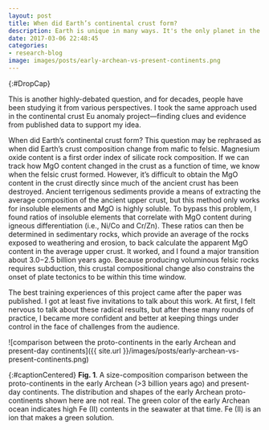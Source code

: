 ```yaml
---
layout: post
title: When did Earth’s continental crust form?
description: Earth is unique in many ways. It's the only planet in the solar system that has continents--the high standing crust that has a felsic bulk composition (rich in Si, low in Mg and Fe). When and how did the continental crust form on Earth?
date: 2017-03-06 22:48:45
categories:
- research-blog
image: images/posts/early-archean-vs-present-continents.png
---
```


{:#DropCap}
<!-- adding {:#DropCap} above will make first letter of first word CAPITAL and Large -->
This is another highly-debated question, and for decades, people have been studying it from various perspectives. I took the same approach used in the continental crust Eu anomaly project—finding clues and evidence from published data to support my idea.When did Earth’s continental crust form? This question may be rephrased as when did Earth’s crust composition change from mafic to felsic. Magnesium oxide content is a first order index of silicate rock composition. If we can track how MgO content changed in the crust as a function of time, we know when the felsic crust formed. However, it’s difficult to obtain the MgO content in the crust directly since much of the ancient crust has been destroyed. Ancient terrigenous sediments provide a means of extracting the average composition of the ancient upper crust, but this method only works for insoluble elements and MgO is highly soluble. To bypass this problem, I found ratios of insoluble elements that correlate with MgO content during igneous differentiation (i.e., Ni/Co and Cr/Zn). These ratios can then be determined in sedimentary rocks, which provide an average of the rocks exposed to weathering and erosion, to back calculate the apparent MgO content in the average upper crust. It worked, and I found a major transition about 3.0−2.5 billion years ago. Because producing voluminous felsic rocks requires subduction, this crustal compositional change also constrains the onset of plate tectonics to be within this time window.The best training experiences of this project came after the paper was published. I got at least five invitations to talk about this work. At first, I felt nervous to talk about these radical results, but after these many rounds of practice, I became more confident and better at keeping things under control in the face of challenges from the audience.

![comparison between the proto-continents in the early Archean and present-day continents]({{ site.url }}/images/posts/early-archean-vs-present-continents.png)

{:#captionCentered}
**Fig. 1**. A size-composition comparison between the proto-continents in the early Archean (>3 billion years ago) and present-day continents. The distribution and shapes of the early Archean proto-continents shown here are not real. The green color of the early Archean ocean indicates high Fe (II) contents in the seawater at that time. Fe (II) is an ion that makes a green solution.
